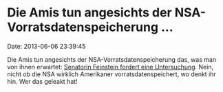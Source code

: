 Die Amis tun angesichts der NSA-Vorratsdatenspeicherung \...
============================================================

Date: 2013-06-06 23:39:45

Die Amis tun angesichts der NSA-Vorratsdatenspeicherung das, was man von
ihnen erwartet: [Senatorin Feinstein fordert eine
Untersuchung](http://dissenter.firedoglake.com/2013/06/06/feinsteins-call-for-a-leak-investigation-the-hope-that-lies-with-leakers-or-whistleblowers/).
Nein, nicht ob die NSA wirklich Amerikaner vorratsdatenspeichert, wo
denkt ihr hin. Wer das geleakt hat!
